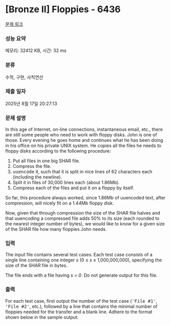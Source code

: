 # [Bronze II] Floppies - 6436 

[문제 링크](https://www.acmicpc.net/problem/6436) 

### 성능 요약

메모리: 32412 KB, 시간: 32 ms

### 분류

수학, 구현, 사칙연산

### 제출 일자

2025년 8월 17일 20:27:13

### 문제 설명

<p>In this age of Internet, on-line connections, instantaneous email, etc., there are still some people who need to work with floppy disks. John is one of those. Every evening he goes home and continues what he has been doing in his office on his private UNIX system. He copies all the files he needs to floppy disks according to the following procedure:</p>

<ol>
	<li>Put all files in one big SHAR file.</li>
	<li>Compress the file.</li>
	<li><tt>uuencode</tt> it, such that it is split in nice lines of 62 characters each (including the newline).</li>
	<li>Split it in files of 30,000 lines each (about 1.86Mb).</li>
	<li>Compress each of the files and put it on a floppy by itself.</li>
</ol>

<p>So far, this procedure always worked, since 1.86Mb of uuencoded text, after compression, will nicely fit on a 1.44Mb floppy disk.</p>

<p>Now, given that through compression the size of the SHAR file halves and that uuencoding a compressed file adds 50% to its size (each rounded to the nearest integer number of bytes), we would like to know for a given size of the SHAR file how many floppies John needs.</p>

### 입력 

 <p>The input file contains several test cases. Each test case consists of a single line containing one integer <i>s</i> (0 ≤ <i>s </i>≤ 1,000,000,000), specifying the size of the SHAR file in bytes.</p>

<p>The file ends with a file having <i>s = 0</i>. Do not generate output for this file.</p>

### 출력 

 <p>For each test case, first output the number of the test case (<tt>'File #1'</tt>, <tt>'File #2'</tt>, etc.), followed by a line that contains the minimal number of floppies needed for the transfer and a blank line. Adhere to the format shown below in the sample output.</p>

